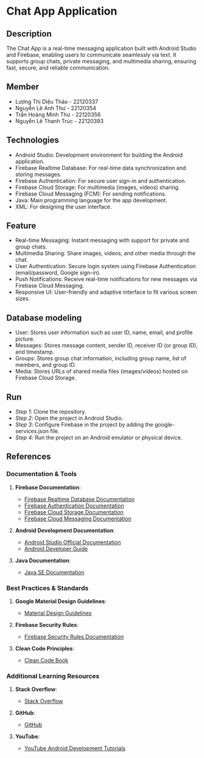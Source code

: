 # Chat App Application

## Description
The Chat App is a real-time messaging application built with Android Studio and Firebase, enabling users to communicate seamlessly via text. It supports group chats, private messaging, and multimedia sharing, ensuring fast, secure, and reliable communication.

## Member
- Lương Thị Diệu Thảo - 22120337
- Nguyễn Lê Anh Thư - 22120354
- Trần Hoàng Minh Thư - 22120356
- Nguyễn Lê Thanh Trúc - 22120393

## Technologies
- Android Studio: Development environment for building the Android application.
- Firebase Realtime Database: For real-time data synchronization and storing messages.
- Firebase Authentication: For secure user sign-in and authentication.
- Firebase Cloud Storage: For multimedia (images, videos) sharing.
- Firebase Cloud Messaging (FCM): For sending notifications.
- Java: Main programming language for the app development.
- XML: For designing the user interface.

## Feature
- Real-time Messaging: Instant messaging with support for private and group chats.
- Multimedia Sharing: Share images, videos, and other media through the chat.
- User Authentication: Secure login system using Firebase Authentication (email/password, Google sign-in).
- Push Notifications: Receive real-time notifications for new messages via Firebase Cloud Messaging.
- Responsive UI: User-friendly and adaptive interface to fit various screen sizes.

## Database modeling
- User: Stores user information such as user ID, name, email, and profile picture.
- Messages: Stores message content, sender ID, receiver ID (or group ID), and timestamp.
- Groups: Stores group chat information, including group name, list of members, and group ID.
- Media: Stores URLs of shared media files (images/videos) hosted on Firebase Cloud Storage.

## Run
- *Step 1*: Clone the repository.
- *Step 2*: Open the project in Android Studio.
- *Step 3*: Configure Firebase in the project by adding the google-services.json file.
- *Step 4*: Run the project on an Android emulator or physical device.

## References

### Documentation & Tools
1. **Firebase Documentation**:
   - [Firebase Realtime Database Documentation](https://firebase.google.com/docs/database)
   - [Firebase Authentication Documentation](https://firebase.google.com/docs/auth)
   - [Firebase Cloud Storage Documentation](https://firebase.google.com/docs/storage)
   - [Firebase Cloud Messaging Documentation](https://firebase.google.com/docs/cloud-messaging)

2. **Android Development Documentation**:
   - [Android Studio Official Documentation](https://developer.android.com/studio)
   - [Android Developer Guide](https://developer.android.com/guide)

3. **Java Documentation**:
   - [Java SE Documentation](https://docs.oracle.com/javase/8/docs/)

### Best Practices & Standards
1. **Google Material Design Guidelines**:
   - [Material Design Guidelines](https://material.io/design)

2. **Firebase Security Rules**:
   - [Firebase Security Rules Documentation](https://firebase.google.com/docs/rules)

3. **Clean Code Principles**:
   - [Clean Code Book](https://www.amazon.com/Clean-Code-Handbook-Software-Craftsmanship/dp/0136083239)

### Additional Learning Resources
1. **Stack Overflow**:
   - [Stack Overflow](https://stackoverflow.com/)

2. **GitHub**:
   - [GitHub](https://github.com/)

3. **YouTube**:
   - [YouTube Android Development Tutorials](https://www.youtube.com/results?search_query=android+development)
